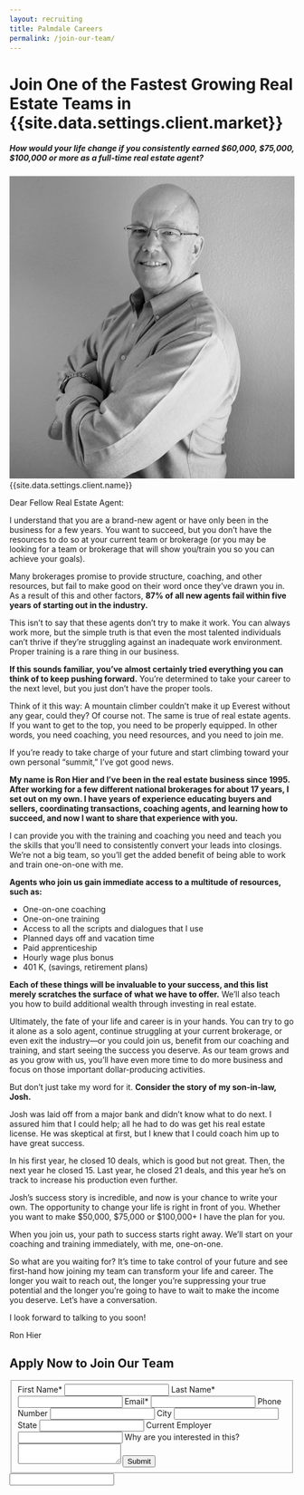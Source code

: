 ```yaml
---
layout: recruiting
title: Palmdale Careers
permalink: /join-our-team/
---
```


<div class="recruiting-page">
<h1 class="join-us">Join One of the Fastest Growing Real Estate Teams in {{site.data.settings.client.market}}</h1>
<h5 class="join-us-subtitle">How would your life change if you consistently earned $60,000, $75,000, $100,000 or more as a full-time real estate agent?</h5>
<div class="recruiting-photo">
<span class="client-image-container">
<img src="/img/headshot.jpg" alt="{{site.data.settings.client.name}}" class="client-image"/>
</span>
<figcaption class="caption">{{site.data.settings.client.name}}</figcaption>
</div>

<p>Dear Fellow Real Estate Agent:</p>

<p>I understand that you are a brand-new agent or have only been in the business for a few years. You want to succeed, but you don’t have the resources to do so at your current team or brokerage (or you may be looking for a team or brokerage that will show you/train you so you can achieve your goals).</p>

<p>Many brokerages promise to provide structure, coaching, and other resources, but fail to make good on their word once they’ve drawn you in. As a result of this and other factors, <strong>87% of all new agents fail within five years of starting out in the industry.</strong></p>

<p>This isn’t to say that these agents don’t try to make it work. You can always work more, but the simple truth is that even the most talented individuals can’t thrive if they’re struggling against an inadequate work environment. Proper training is a rare thing in our business.</p>

<p><strong>If this sounds familiar, you’ve almost certainly tried everything you can think of to keep pushing forward.</strong> You’re determined to take your career to the next level, but you just don’t have the proper tools.</p>

<p>Think of it this way: A mountain climber couldn’t make it up Everest without any gear, could they? Of course not. The same is true of real estate agents. If you want to get to the top, you need to be properly equipped. In other words, you need coaching, you need resources, and you need to join me.</p>

<p>If you’re ready to take charge of your future and start climbing toward your own personal “summit,” I’ve got good news. </p>

<p><strong>My name is Ron Hier and I’ve been in the real estate business since 1995. After working for a few different national brokerages for about 17 years, I set out on my own. I have years of experience educating buyers and sellers, coordinating transactions, coaching agents, and learning how to succeed, and now I want to share that experience with you.</strong></p>

<p>I can provide you with the training and coaching you need and teach you the skills that you’ll need to consistently convert your leads into closings. We’re not a big team, so you’ll get the added benefit of being able to work and train one-on-one with me.</p>

<p><strong>Agents who join us gain immediate access to a multitude of resources, such as:</strong>
<ul class="indent">
<li>One-on-one coaching</li>
<li>One-on-one training</li>
<li>Access to all the scripts and dialogues that I use</li>
<li>Planned days off and vacation time</li>
<li>Paid apprenticeship </li>
<li>Hourly wage plus bonus</li>
<li>401 K, (savings, retirement plans)</li>
</ul></p>

<p><strong>Each of these things will be invaluable to your success, and this list merely scratches the surface of what we have to offer.</strong> We’ll also teach you how to build additional wealth through investing in real estate.</p>

<p>Ultimately, the fate of your life and career is in your hands. You can try to go it alone as a solo agent, continue struggling at your current brokerage, or even exit the industry—or you could join us, benefit from our coaching and training, and start seeing the success you deserve. As our team grows and as you grow with us, you’ll have even more time to do more business and focus on those important dollar-producing activities.</p>

<p>But don’t just take my word for it. <strong>Consider the story of my son-in-law, Josh.</strong></p>

<p>Josh was laid off from a major bank and didn’t know what to do next. I assured him that I could help; all he had to do was get his real estate license. He was skeptical at first, but I knew that I could coach him up to have great success. </p>

<p>In his first year, he closed 10 deals, which is good but not great. Then, the next year he closed 15. Last year, he closed 21 deals, and this year he’s on track to increase his production even further. </p>

<p>Josh’s success story is incredible, and now is your chance to write your own. The opportunity to change your life is right in front of you. Whether you want to make $50,000, $75,000 or $100,000+ I have the plan for you.</p>

<p>When you join us, your path to success starts right away. We’ll start on your coaching and training immediately, with me, one-on-one.</p>

<p>So what are you waiting for? It’s time to take control of your future and see first-hand how joining my team can transform your life and career. The longer you wait to reach out, the longer you’re suppressing your true potential and the longer you’re going to have to wait to make the income you deserve. Let’s have a conversation.</p>

<p>I look forward to talking to you soon!</p>

<p>Ron Hier</p>




<h2 class="recruiting">Apply Now to Join Our Team</h2>

<form method="post" class="home-value cta-forms" action="/thankyou" id="join-our-team-form">
					<fieldset><label for="firstname">First Name*</label> <input type="text" required="" name="firstname" /> <label for="lastname">Last Name*</label> <input type="text" required="" name="lastname" /> <label for="email">Email*</label> <input type="text" name="name" /> <label for="phone">Phone Number </label> <input type="tel" name="phone" />
						<!--base32-c9gq6t9k68pkcd3jcwpp4rbkcmtk4-base32--><label for="city">City </label> <input type="text" name="city" /> <label for="state">State </label> <input type="text" name="state" /> <label for="employer">Current Employer </label> <input type="text" name="employer" /> <label for="message">Why are you interested in this? </label><textarea name="employer"></textarea>
						<button class="g-recaptcha" data-sitekey="6LchF98ZAAAAADmFb1tVdYa_HB66rLT3pHML-nkH" data-callback='onJoinOurTeamSubmit'>Submit</button></fieldset>
					<!--base32-c9gq6t9k68pk8c9he1t7cxkecdkpedhpe9h6at3me5r7ee1kddhpwx9q71up4tb3f1u6mc3mdcwp6vkg6rw3gc1dc9gq6t9k68-base32-->
					<div class="hidden"><input type="hidden" value="{{site.data.settings.client.email}}" name="_to" /> <input type="hidden" value="Recruiting Contact Request Message From Your Vyral Careers and Training Video Blog" name="_subject" /> <input type="text" name="_gotcha" /></div>
				</form>
</div>
